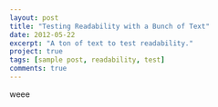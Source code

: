 ```yaml
---
layout: post
title: "Testing Readability with a Bunch of Text"
date: 2012-05-22
excerpt: "A ton of text to test readability."
project: true
tags: [sample post, readability, test]
comments: true
---
```



weee
